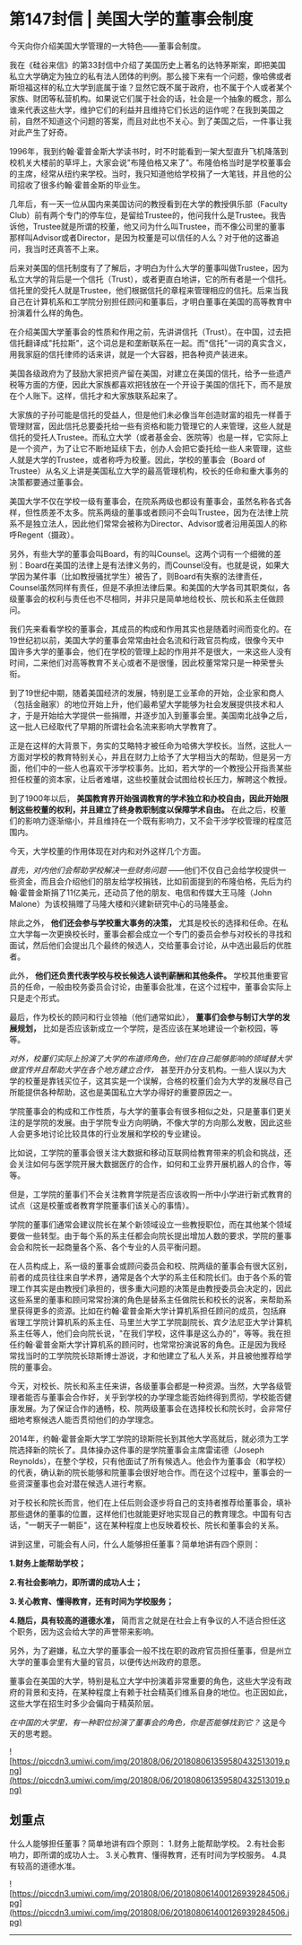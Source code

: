 # 第147封信 | 美国大学的董事会制度

今天向你介绍美国大学管理的一大特色——董事会制度。

我在《硅谷来信》的第33封信中介绍了美国历史上著名的达特茅斯案，即把美国私立大学确定为独立的私有法人团体的判例。那么接下来有一个问题，像哈佛或者斯坦福这样的私立大学到底属于谁？显然它既不属于政府，也不属于个人或者某个家族、财团等私营机构。如果说它们属于社会的话，社会是一个抽象的概念，那么谁来代表这些大学，维护它们的利益并且维持它们长远的运作呢？在我到美国之前，自然不知道这个问题的答案，而且对此也不关心。到了美国之后，一件事让我对此产生了好奇。

1996年，我到约翰·霍普金斯大学读书时，时不时能看到一架大型直升飞机降落到校机关大楼前的草坪上，大家会说"布隆伯格又来了"。布隆伯格当时是学校董事会的主席，经常从纽约来学校。当时，我只知道他给学校捐了一大笔钱，并且他的公司招收了很多约翰·霍普金斯的毕业生。

几年后，有一天一位从国内来美国访问的教授看到在大学的教授俱乐部（Faculty Club）前有两个专门的停车位，是留给Trustee的，他问我什么是Trustee。我告诉他，Trustee就是所谓的校董，他又问为什么叫Trustee，而不像公司里的董事那样叫Advisor或者Director，是因为校董是可以信任的人么？对于他的这番追问，我当时还真答不上来。

后来对美国的信托制度有了了解后，才明白为什么大学的董事叫做Trustee，因为私立大学的背后是一个信托（Trust），或者更直白地讲，它的所有者是一个信托。信托里的受托人就是Trustee，他们根据信托的章程来管理相应的信托。后来当我自己在计算机系和工学院分别担任顾问和董事后，才明白董事在美国的高等教育中扮演着什么样的角色。

在介绍美国大学董事会的性质和作用之前，先讲讲信托（Trust）。在中国，过去把信托翻译成"托拉斯"，这个词总是和垄断联系在一起。而"信托"一词的真实含义，用我家庭的信托律师的话来讲，就是一个大容器，把各种资产装进来。

美国各级政府为了鼓励大家把资产留在美国，对建立在美国的信托，给予一些遗产税等方面的方便，因此大家族都喜欢把钱放在一个开设于美国的信托下，而不是放在个人账下。这样，信托才和大家族联系起来了。

大家族的子孙可能是信托的受益人，但是他们未必像当年创造财富的祖先一样善于管理财富，因此信托总要委托给一些有资格和能力管理它的人来管理，这些人就是信托的受托人Trustee。而私立大学（或者基金会、医院等）也是一样，它实际上是一个资产，为了让它不断地延续下去，创办人会把它委托给一些人来管理，这些人就是大学的Trustee，或者称呼为校董。因此，学校的董事会（Board of Trustee）从名义上讲是美国私立大学的最高管理机构，校长的任命和重大事务的决策都要通过董事会。

美国大学不仅在学校一级有董事会，在院系两级也都设有董事会，虽然名称各式各样，但性质差不太多。院系两级的董事或者顾问不会叫Trustee，因为在法律上院系不是独立法人，因此他们常常会被称为Director、Advisor或者沿用英国人的称呼Regent（摄政）。

另外，有些大学的董事会叫Board，有的叫Counsel。这两个词有一个细微的差别：Board在美国的法律上是有法律义务的，而Counsel没有。也就是说，如果大学因为某件事（比如教授骚扰学生）被告了，则Board有失察的法律责任，Counsel虽然同样有责任，但是不承担法律后果。和美国的大学各司其职类似，各级董事会的权利与责任也不尽相同，并非只是简单地给校长、院长和系主任做顾问。

我们先来看看学校的董事会，其成员的构成和作用其实也是随着时间而变化的。在19世纪初以前，美国大学的董事会常常由社会名流和行政官员构成，很像今天中国许多大学的董事会，他们在学校的管理上起的作用并不是很大，一来这些人没有时间，二来他们对高等教育不关心或者不是很懂，因此校董常常只是一种荣誉头衔。

到了19世纪中期，随着美国经济的发展，特别是工业革命的开始，企业家和商人（包括金融家）的地位开始上升，他们最希望大学能够为社会发展提供技术和人才，于是开始给大学提供一些捐赠，并逐步加入到董事会里。美国南北战争之后，这一批人已经取代了早期的所谓社会名流来影响大学教育了。

正是在这样的大背景下，务实的艾略特才被任命为哈佛大学校长。当然，这批人一方面对学校的教育特别关心，并且在财力上给予了大学相当大的帮助，但是另一方面，他们中的一些人也喜欢干涉学校事务。比如，若大学的一个教授公开指责某些担任校董的资本家，让后者难堪，这些校董就会试图给校长压力，解聘这个教授。

到了1900年以后， **美国教育界开始强调教育的学术独立和办校自由，因此开始限制这些校董的权利，并且建立了终身教职制度以保障学术自由。** 在此之后，校董们的影响力逐渐缩小，并且维持在一个既有影响力，又不会干涉学校管理的程度范围内。

今天，大学校董的作用体现在对内和对外这样几个方面。

 *首先，对内他们会帮助学校解决一些财务问题* ——他们不仅自己会给学校提供一些资金，而且会介绍他们的朋友给学校捐钱，比如前面提到的布隆伯格，先后为约翰·霍普金斯捐了11亿美元，还动员了他的朋友、电信和传媒大王马隆（John Malone）为该校捐赠了马隆大楼和兴建新研究中心的马隆基金。

除此之外， **他们还会参与学校重大事务的决策，** 尤其是校长的选择和任命。在私立大学每一次更换校长时，董事会都会成立一个专门的委员会参与对校长的寻找和面试，然后他们会提出几个最终的候选人，交给董事会讨论，从中选出最后的优胜者。

此外， **他们还负责代表学校与校长候选人谈判薪酬和其他条件。** 学校其他重要官员的任命，一般由校务委员会讨论，由董事会批准，在这个过程中，董事会实际上只是走个形式。

最后，作为校长的顾问和行业领袖（他们通常如此）， **董事们会参与制订大学的发展规划，** 比如是否应该新成立一个学院，是否应该在某地建设一个新校园，等等。

 *对外，校董们实际上扮演了大学的布道师角色，他们在自己能够影响的领域替大学做宣传并且帮助大学在各个地方建立合作，* 甚至开办分支机构。一些人误以为大学的校董是靠钱买位子，这其实是一个误解，合格的校董们会为大学的发展尽自己所能提供各种帮助，这也是美国私立大学办得好的重要原因之一。

学院董事会的构成和工作性质，与大学的董事会有很多相似之处，只是董事们更关注的是学院的发展。由于学院专业方向明确，不像大学的方向那么发散，因此这些人会更多地讨论比较具体的行业发展和学校的专业建设。

比如说，工学院的董事会很关注大数据和移动互联网给教育带来的机会和挑战，还会关注如何与医学院开展大数据医疗的合作，如何和工业界开展机器人的合作，等等。

但是，工学院的董事们不会关注教育学院是否应该收购一所中小学进行新式教育的试点（这是校董或者教育学院董事们该关心的事情）。

学院的董事们通常会建议院长在某个新领域设立一些教授职位，而在其他某个领域要做一些转型。由于每个系的系主任都会向院长提出增加人数的要求，学院的董事会会和院长一起商量各个系、各个专业的人员平衡问题。

在人员构成上，系一级的董事会或顾问委员会和校、院两级的董事会有很大区别，前者的成员往往来自学术界，通常是各个大学的系主任和院长们。由于各个系的管理工作其实是由教授们承担的，很多重大问题的决策是由教授委员会决定的，因此这些系里的董事和顾问常常扮演的角色是替系主任做院长和校长的说客，来帮助系里获得更多的资源。比如在约翰·霍普金斯大学计算机系担任顾问的成员，包括麻省理工学院计算机系的系主任、马里兰大学工学院副院长、宾夕法尼亚大学计算机系主任等人，他们会向院长说，"在我们学校，这件事是这么办的"，等等。我在担任约翰·霍普金斯大学计算机系的顾问时，也常常扮演说客的角色。正是因为我经常找当时的工学院院长琼斯博士游说，才和他建立了私人关系，并且被他推荐给学院的董事会。

今天，对校长、院长和系主任来讲，各级董事会都是一种资源。当然，大学各级管理者能否与董事会合作好，关乎到学校的办学理念能否始终得到贯彻，学校能否健康发展。为了保证合作的通畅，校、院两级董事会在选择校长和院长时，会非常仔细地考察候选人能否贯彻他们的办学理念。

2014年，约翰·霍普金斯大学工学院的琼斯院长到其他大学高就后，就必须为工学院选择新的院长了。具体操办这件事的是学院董事会主席雷诺德（Joseph Reynolds），在整个学校，只有他面试了所有候选人。他会作为董事会（和学校）的代表，确认新的院长能够和院董事会很好地合作。而在这个过程中，董事会的一些资深董事也会对潜在候选人进行考察。

对于校长和院长而言，他们在上任后则会逐步将自己的支持者推荐给董事会，填补那些退休的董事的位置，这样他们也就能更好地实现自己的教育理念。中国有句古话，"一朝天子一朝臣"，这在某种程度上也反映着校长、院长和董事会的关系。

讲到这里，可能会有人问，什么人能够担任董事？简单地讲有四个原则：

 **1.财务上能帮助学校；**

 **2.有社会影响力，即所谓的成功人士；**

 **3.关心教育、懂得教育，还有时间为学校服务；**

 **4.随后，具有较高的道德水准，** 简而言之就是在社会上有争议的人不适合担任这个职务，因为这会给大学的声誉带来影响。

另外，为了避嫌，私立大学的董事会一般不找在职的政府官员担任董事，但是州立大学的董事会里有大量的官员，以便传达州政府的意愿。

董事会在美国的大学，特别是私立大学中扮演着非常重要的角色，这些大学没有政府的背景和支持，在某种程度上有赖于社会精英们维系自身的地位。也正因如此，这些大学在招生时多少会偏向于精英阶层。

 *在中国的大学里，有一种职位扮演了董事会的角色，你是否能够找到它？* 这是今天的思考题。

![https://piccdn3.umiwi.com/img/201808/06/201808061359580432513019.png](https://piccdn3.umiwi.com/img/201808/06/201808061359580432513019.png)

## 划重点

什么人能够担任董事？简单地讲有四个原则：
1.财务上能帮助学校。
2.有社会影响力，即所谓的成功人士。
3.关心教育、懂得教育，还有时间为学校服务。
4.具有较高的道德水准。

![https://piccdn3.umiwi.com/img/201808/06/201808061400126939284506.jpg](https://piccdn3.umiwi.com/img/201808/06/201808061400126939284506.jpg)

---
